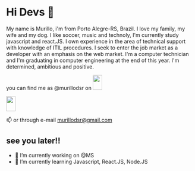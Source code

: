 # Hi Devs 👋

<div>
  <p> 
    My name is Murillo, i'm from Porto Alegre-RS, Brazil. I love my family, my wife and my dog. I like soccer, music and technoly, I'm currently study javascript and         react.JS. I own experience in the area of technical support with knowledge of ITIL procedures. I seek to enter the job market as a developer with an emphasis on the     web market. I'm a computer technician and I'm graduating in computer engineering at the end of this year. I'm  determined, ambitious and positive.
  </p>
</div>
<div>
  you can find me as @murillodsr on  
    <img src="https://cdn.jsdelivr.net/gh/devicons/devicon/icons/linkedin/linkedin-original.svg" height="40" width="25"/>
  
  <img src="https://cdn.jsdelivr.net/gh/devicons/devicon/icons/twitter/twitter-original.svg" height="40" width="25" /><br/>
        
            
   📫  or through e-mail murillodsr@gmail.com </p>

## see you later!!

- 🔭 I’m currently working on @MS
- 🌱 I’m currently learning Javascript, React.JS, Node.JS



